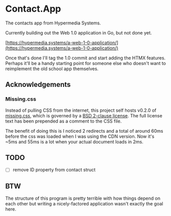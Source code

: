 # Contact.App

The contacts app from Hypermedia Systems.

Currently building out the Web 1.0 application in Go, but not done yet.

[https://hypermedia.systems/a-web-1-0-application/](https://hypermedia.systems/a-web-1-0-application/)

Once that's done I'll tag the 1.0 commit and start adding the HTMX features. Perhaps it'll be a handy starting point for someone else who doesn't want to reimplement the old school app themselves.

## Acknowledgements

### Missing.css

Instead of pulling CSS from the internet, this project self hosts v0.2.0 of [missing.css](https://github.com/bigskysoftware/missing), which is governed by a [BSD 2-clause license](https://www.tldrlegal.com/license/bsd-2-clause-license-freebsd). The full license text has been prepended as a comment to the CSS file.

The benefit of doing this is I noticed 2 redirects and a total of around 60ms before the css was loaded when I was using the CDN version. Now it's ~5ms and 55ms is a lot when your actual document loads in 2ms.

## TODO

- [ ] remove ID property from contact struct

## BTW

The structure of this program is pretty terrible with how things depend on each other but writing a nicely-factored application wasn't exactly the goal here.
